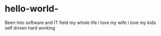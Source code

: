# hello-world-
Been into software and IT field my whole life
i love my wife
i love my kids
self driven
hard working

